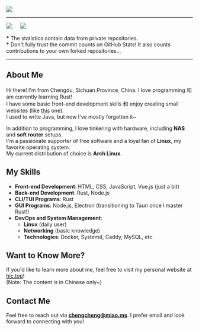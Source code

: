 <img src="https://s2.loli.net/2024/09/27/eyjpVi9ErP6L8ZO.png" />

---

[![](https://github-readme-stats.ccs.cool/api?username=ChengCheng0v0&theme=dracula&show_icons=true)](https://github.com/anuraghazra/github-readme-stats)
&emsp;
[![](https://github-readme-stats.ccs.cool/api/top-langs/?username=ChengCheng0v0&theme=dracula&show_icons=true&layout=compact)](https://github.com/anuraghazra/github-readme-stats)  

**\*** The statistics contain data from private repositories.  
**\*** Don't fully trust the commit counts on GitHub Stats! It also counts contributions to your own forked repositories...

---

## About Me

Hi there! I'm from Chengdu, Sichuan Province, China. I love programming 和 am currently learning Rust!  
I have some basic front-end development skills 和 enjoy creating small websites (like [this](https://hic.top) one).  
I used to write Java, but now I've mostly forgotten it~

In addition to programming, I love tinkering with hardware, including **NAS** and **soft router** setups.  
I'm a passionate supporter of free software and a loyal fan of **Linux**, my favorite operating system.  
My current distribution of choice is **Arch Linux**.

## My Skills

- **Front-end Development**: HTML, CSS, JavaScript, Vue.js (just a bit)
- **Back-end Development**: Rust, Node.js
- **CLI/TUI Programs**: Rust
- **GUI Programs**: Node.js, Electron (transitioning to Tauri once I master Rust!)
- **DevOps and System Management**:
  - **Linux** (daily user)
  - **Networking** (basic knowledge)
  - **Technologies**: Docker, Systemd, Caddy, MySQL, etc.

## Want to Know More?

If you'd like to learn more about me, feel free to visit my personal website at [hic.top](https://hic.top)!  
(Note: The content is in Chinese only~)

## Contact Me

Feel free to reach out via **<chengcheng@miao.ms>**. I prefer email and look forward to connecting with you!
